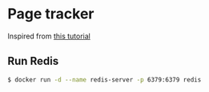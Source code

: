 # Page tracker

Inspired from [this tutorial](https://realpython.com/docker-continuous-integration/#develop-a-page-view-tracker-in-flask)

## Run Redis

```bash
$ docker run -d --name redis-server -p 6379:6379 redis
```
